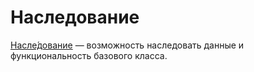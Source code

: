 # Наследование

[](https://www.angelcode.com/angelscript/sdk/docs/manual/doc_script_class_inheritance.html#doc_script_class_inheritance)

[Насле́дование](https://w.wiki/BWd7) — возможность наследовать данные и функциональность базового класса.
